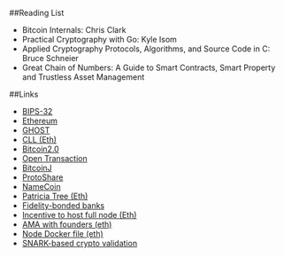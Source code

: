 ##Reading List

* Bitcoin Internals: Chris Clark
* Practical Cryptography with Go: Kyle Isom
* Applied Cryptography Protocols, Algorithms, and Source Code in C: Bruce Schneier
* Great Chain of Numbers: A Guide to Smart Contracts, Smart Property and Trustless Asset Management

##Links

* [BIPS-32](https://github.com/bitcoin/bips/blob/master/bip-0032.mediawiki)
* [Ethereum](http://ethereum.org/ethereum.html#p1)
* [GHOST](http://www.cs.huji.ac.il/~avivz/pubs/13/btc_scalability_full.pdf)
* [CLL (Eth)](http://wiki.ethereum.org/index.php/CLL)
* [Bitcoin2.0](http://voices.yahoo.com/bitcoin-20-explained-colored-coins-vs-mastercoin-vs-12475857.html)
* [Open Transaction](http://opentransactions.org)
* [BitcoinJ](https://code.google.com/p/bitcoinj/)
* [ProtoShare](https://bitcointalk.org/index.php?topic=325261.0)
* [NameCoin](https://en.bitcoin.it/wiki/Namecoin)
* [Patricia Tree (Eth)](http://wiki.ethereum.org/index.php/Patricia_Tree)
* [Fidelity-bonded banks](https://bitcointalk.org/index.php?topic=146307.0)
* [Incentive to host full node (Eth)](http://www.reddit.com/r/ethereum/comments/1x5yg5/incentives_to_host_a_full_node/)
* [AMA with founders (eth)](http://www.reddit.com/r/IAmA/comments/1xb5rj/hi_were_the_ethereum_founding_team_ask_us_anything/cf9zuek)
* [Node Docker file (eth)](https://gist.github.com/caktux/483d2679f5f544b32ce9)
* [SNARK-based crypto validation](https://bitcointalk.org/index.php?topic=367049.0)
